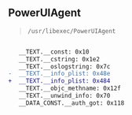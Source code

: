 ## PowerUIAgent

> `/usr/libexec/PowerUIAgent`

```diff

   __TEXT.__const: 0x10
   __TEXT.__cstring: 0x1e2
   __TEXT.__oslogstring: 0x7c
-  __TEXT.__info_plist: 0x48e
+  __TEXT.__info_plist: 0x484
   __TEXT.__objc_methname: 0x12f
   __TEXT.__unwind_info: 0x70
   __DATA_CONST.__auth_got: 0x118

```
